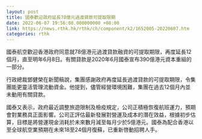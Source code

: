```yaml
---
layout: post
title: 國泰歡迎政府延長78億元過渡貸款可提取限期
date: 2022-06-07 19:56:08.000000000 +08:00
link: https://news.rthk.hk/rthk/ch/component/k2/1652005-20220607.htm
categories: rthk
---
```


國泰航空歡迎香港政府同意就78億港元過渡貸款融資的可提取期限，再度延長12個月，直至明年6月8日。有關貸款是2020年6月國泰宣布390億港元資本重組的一部分。

行政總裁鄧健榮在新聞稿說，集團感謝政府再度延長過渡貸款的可提取期限，令集團能更靈活管理流動資金。他提到，儘管經營環境困難，集團在過去12個月內並未動用有關貸款。

國泰又表示，政府最近調整旅遊限制及檢疫規定，公司正積極恢復航班運力，預期會對業務具正面影響。公司正評估最新發展對營運及成本的潛在效益，根據初步估算，目標是將營運現金消耗於未來數月減至每月少於5億港元。國泰為配合香港以至全球航空業預期在未來18至24個月復蘇，已重新啓動招聘人手。
